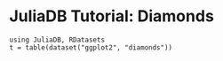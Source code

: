 # JuliaDB Tutorial: Diamonds

```@example
using JuliaDB, RDatasets
t = table(dataset("ggplot2", "diamonds"))
```